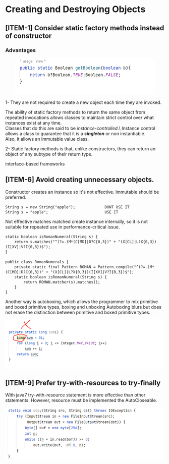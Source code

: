 
# Creating and Destroying Objects

## [ITEM-1] Consider static factory methods instead of constructor
### Advantages

<div align="center">
<img src="img_4.png">
</div>

1- They are not required to create a new object each time they are invoked.

The ability of static factory methods to return the same object from repeated
invocations allows classes to maintain strict control over what instances exist at
any time.\
Classes that do this are said to be _instance-controlled_.\ 
Instance control allows a class to guarantee that it is a **_singleton_** or non instantiable.\
Also, it allows an immutable value class.


2- Static factory methods is that, unlike constructors, they can return an object of any subtype of their return type.

interface-based frameworks




## [ITEM-6] Avoid creating unnecessary objects.

Constructor creates an instance so it's not effective. Immutable should be preferred.

    String s = new String("apple");             DONT USE IT  
    String s = "apple";                         USE IT

Not effective matches matched create instance internally,
so it is not suitable for repeated use in performance-critical issue.

    static boolean isRomanNumeral(String s) {
        return s.matches("^(?=.)M*(C[MD]|D?C{0,3})" + "(X[CL]|L?X{0,3})(I[XV]|V?I{0,3})$");
    }

    public class RomanNumerals {
        private static final Pattern ROMAN = Pattern.compile("^(?=.)M*(C[MD]|D?C{0,3})" + "(X[CL]|L?X{0,3})(I[XV]|V?I{0,3})$");
        static boolean isRomanNumeral(String s) {
            return ROMAN.matcher(s).matches();
        }
    }

Another way is autoboxing, which allows the programmer to mix primitive and boxed primitive types, boxing and unboxing
 Autoboxing blurs but does not erase the distinction between primitive and boxed primitive types.

<div align="center">
<img src="img_7.png">
</div>

## [ITEM-9] Prefer try-with-resources to try-finally

With java7 try-with-resource statement is more effective than other statements. However, resource must be implemented the AutoCloseable.

<div align="center">
<img src="img_8.png">
</div>

